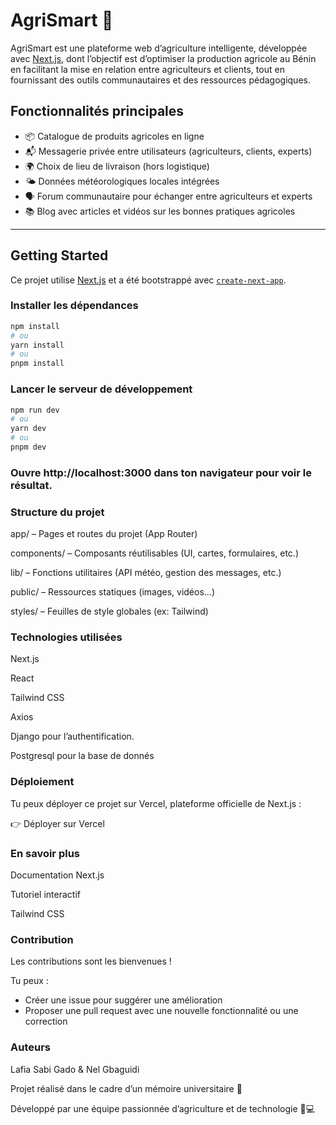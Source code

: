 # AgriSmart 🌾

AgriSmart est une plateforme web d’agriculture intelligente, développée avec [Next.js](https://nextjs.org), dont l’objectif est d’optimiser la production agricole au Bénin en facilitant la mise en relation entre agriculteurs et clients, tout en fournissant des outils communautaires et des ressources pédagogiques.

## Fonctionnalités principales

- 📦 Catalogue de produits agricoles en ligne
- 📬 Messagerie privée entre utilisateurs (agriculteurs, clients, experts)
- 🌍 Choix de lieu de livraison (hors logistique)
- 🌤️ Données météorologiques locales intégrées
- 🗣️ Forum communautaire pour échanger entre agriculteurs et experts
- 📚 Blog avec articles et vidéos sur les bonnes pratiques agricoles

---

## Getting Started

Ce projet utilise [Next.js](https://nextjs.org) et a été bootstrappé avec [`create-next-app`](https://nextjs.org/docs/app/api-reference/cli/create-next-app).

### Installer les dépendances

```bash
npm install
# ou
yarn install
# ou
pnpm install
```

### Lancer le serveur de développement

```bash
npm run dev
# ou
yarn dev
# ou
pnpm dev
```

 
### Ouvre http://localhost:3000 dans ton navigateur pour voir le résultat.

### Structure du projet

app/ – Pages et routes du projet (App Router)

components/ – Composants réutilisables (UI, cartes, formulaires, etc.)

lib/ – Fonctions utilitaires (API météo, gestion des messages, etc.)

public/ – Ressources statiques (images, vidéos…)

styles/ – Feuilles de style globales (ex: Tailwind)


### Technologies utilisées

Next.js

React

Tailwind CSS

Axios

Django pour l’authentification.

Postgresql pour la base de donnés


### Déploiement
Tu peux déployer ce projet sur Vercel, plateforme officielle de Next.js :

👉 Déployer sur Vercel

### En savoir plus
Documentation Next.js

Tutoriel interactif

Tailwind CSS

### Contribution
Les contributions sont les bienvenues !

Tu peux :

- Créer une issue pour suggérer une amélioration
- Proposer une pull request avec une nouvelle fonctionnalité ou une correction

### Auteurs
Lafia Sabi Gado & Nel Gbaguidi

Projet réalisé dans le cadre d’un mémoire universitaire 💼

Développé par une équipe passionnée d’agriculture et de technologie 🚜💻

